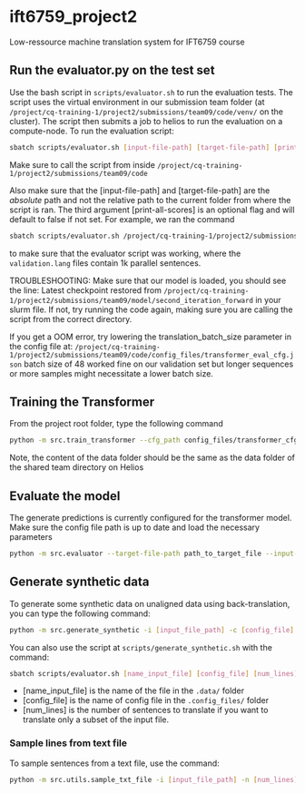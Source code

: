 # ift6759_project2
Low-ressource machine translation system for IFT6759 course

## Run the evaluator.py on the test set

Use the bash script in `scripts/evaluator.sh` to run the evaluation tests. The script
uses the virtual environment in our submission team folder (at `/project/cq-training-1/project2/submissions/team09/code/venv/` on the cluster).
The script then submits a job to helios to run the evaluation on a compute-node. To run the evaluation script:
```bash
sbatch scripts/evaluator.sh [input-file-path] [target-file-path] [print-all-scores]
```
Make sure to call the script from inside `/project/cq-training-1/project2/submissions/team09/code`

Also make sure that the [input-file-path] and [target-file-path] are the *absolute* path and not the relative path
to the current folder from where the script is ran. The third argument [print-all-scores] is an optional flag and will
default to false if not set.
For example, we ran the command
```bash
sbatch scripts/evaluator.sh /project/cq-training-1/project2/submissions/team09/code/data/validation.lang1 /project/cq-training-1/project2/submissions/team09/code/data/validation.lang2
```
to make sure that the evaluator script was working, where the `validation.lang` files contain 1k parallel sentences.

TROUBLESHOOTING:
Make sure that our model is loaded, you should see the line: 
Latest checkpoint restored from  `/project/cq-training-1/project2/submissions/team09/model/second_iteration_forward`
in your slurm file. If not, try running the code again, making sure you are calling the script from the correct directory.

If you get a OOM error, try lowering the translation_batch_size parameter in the config file at:
`/project/cq-training-1/project2/submissions/team09/code/config_files/transformer_eval_cfg.json`
batch size of 48 worked fine on our validation set but longer sequences or more samples might necessitate a lower batch size. 
## Training the Transformer
From the project root folder, type the following command
```bash
python -m src.train_transformer --cfg_path config_files/transformer_cfg.json
```
Note, the content of the data folder should be the same as the data folder of the shared team directory on Helios

## Evaluate the model
The generate predictions is currently configured for the transformer model. Make sure the config file path is up
to date and load the necessary parameters
```bash
python -m src.evaluator --target-file-path path_to_target_file --input-file-path path_to_input_file
```

## Generate synthetic data
To generate some synthetic data on unaligned data using back-translation, you can type the following command:
```bash
python -m src.generate_synthetic -i [input_file_path] -c [config_file] -n [number_of_lines]
```
You can also use the script at `scripts/generate_synthetic.sh` with the command:
```bash
sbatch scripts/evaluator.sh [name_input_file] [config_file] [num_lines]
```
* [name_input_file] is the name of the file in the `.data/` folder <br>
* [config_file] is the name of config file in the `.config_files/` folder <br>
* [num_lines] is the number of sentences to translate if you want to translate only a subset of the input file.

### Sample lines from text file
To sample sentences from a text file, use the command:
```bash
python -m src.utils.sample_txt_file -i [input_file_path] -n [num_lines]
```